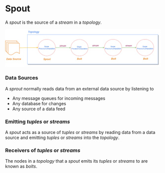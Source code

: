 # Spout

A *spout* is the source of a *stream* in a *topology*.

![](_misc/Spout%20in%20a%20Topology.png)

### Data Sources

A *sprout* normally reads data from an external data source by listening to

* Any message queues for incoming messages
* Any database for changes
* Any source of a data feed


### Emitting *tuples* or *streams*

A *spout* acts as a source of *tuples* or *streams* by reading data from a data source and emitting *tuples* or *streams* into the *topology*. 

### Receivers of *tuples* or *streams*

The nodes in a *topology* that a *spout* emits its *tuples* or *streams* to are known as *bolts*.
